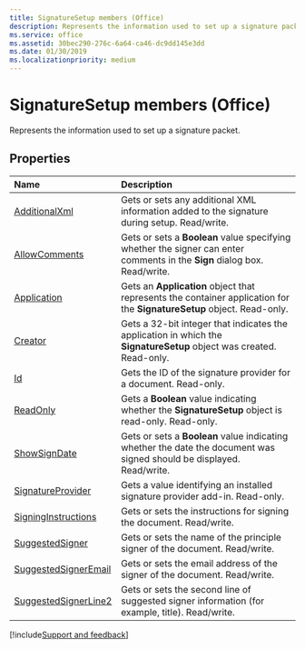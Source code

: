 ```yaml
---
title: SignatureSetup members (Office)
description: Represents the information used to set up a signature packet.
ms.service: office
ms.assetid: 30bec290-276c-6a64-ca46-dc9dd145e3dd
ms.date: 01/30/2019
ms.localizationpriority: medium
---
```



# SignatureSetup members (Office)

Represents the information used to set up a signature packet.


## Properties

|Name|Description|
|:-----|:-----|
|[AdditionalXml](../../Office.SignatureSetup.AdditionalXml.md)|Gets or sets any additional XML information added to the signature during setup. Read/write.|
|[AllowComments](../../Office.SignatureSetup.AllowComments.md)|Gets or sets a **Boolean** value specifying whether the signer can enter comments in the **Sign** dialog box. Read/write.|
|[Application](../../Office.SignatureSetup.Application.md)|Gets an **Application** object that represents the container application for the **SignatureSetup** object. Read-only.|
|[Creator](../../Office.SignatureSetup.Creator.md)|Gets a 32-bit integer that indicates the application in which the **SignatureSetup** object was created. Read-only.|
|[Id](../../Office.SignatureSetup.Id.md)|Gets the ID of the signature provider for a document. Read-only.|
|[ReadOnly](../../Office.SignatureSetup.ReadOnly.md)|Gets a **Boolean** value indicating whether the **SignatureSetup** object is read-only. Read-only.|
|[ShowSignDate](../../Office.SignatureSetup.ShowSignDate.md)|Gets or sets a **Boolean** value indicating whether the date the document was signed should be displayed. Read/write.|
|[SignatureProvider](../../Office.SignatureSetup.SignatureProvider.md)|Gets a value identifying an installed signature provider add-in. Read-only.|
|[SigningInstructions](../../Office.SignatureSetup.SigningInstructions.md)|Gets or sets the instructions for signing the document. Read/write.|
|[SuggestedSigner](../../Office.SignatureSetup.SuggestedSigner.md)|Gets or sets the name of the principle signer of the document. Read/write.|
|[SuggestedSignerEmail](../../Office.SignatureSetup.SuggestedSignerEmail.md)|Gets or sets the email address of the signer of the document. Read/write.|
|[SuggestedSignerLine2](../../Office.SignatureSetup.SuggestedSignerLine2.md)|Gets or sets the second line of suggested signer information (for example, title). Read/write.|

[!include[Support and feedback](~/includes/feedback-boilerplate.md)]